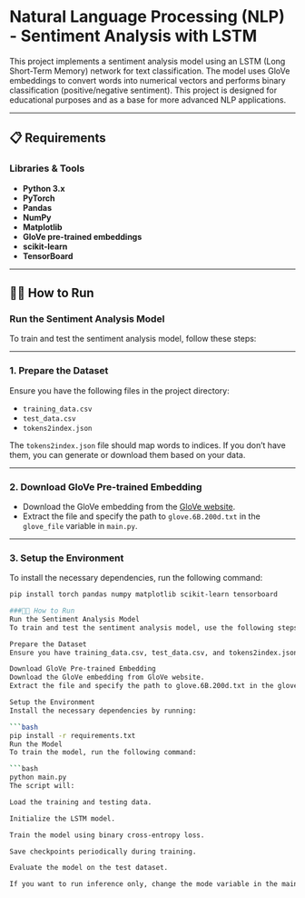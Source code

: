 # Natural Language Processing (NLP) - Sentiment Analysis with LSTM

This project implements a sentiment analysis model using an LSTM (Long Short-Term Memory) network for text classification. The model uses GloVe embeddings to convert words into numerical vectors and performs binary classification (positive/negative sentiment). This project is designed for educational purposes and as a base for more advanced NLP applications.

---

## 📋 Requirements

### Libraries & Tools
- **Python 3.x**
- **PyTorch**
- **Pandas**
- **NumPy**
- **Matplotlib**
- **GloVe pre-trained embeddings**
- **scikit-learn**
- **TensorBoard**

---

## 🧑‍💻 How to Run

### **Run the Sentiment Analysis Model**

To train and test the sentiment analysis model, follow these steps:

---

### 1. **Prepare the Dataset**  
Ensure you have the following files in the project directory:
- `training_data.csv`
- `test_data.csv`
- `tokens2index.json`

The `tokens2index.json` file should map words to indices. If you don’t have them, you can generate or download them based on your data.

---

### 2. **Download GloVe Pre-trained Embedding**  
- Download the GloVe embedding from the [GloVe website](https://nlp.stanford.edu/data/glove.6B.zip).
- Extract the file and specify the path to `glove.6B.200d.txt` in the `glove_file` variable in `main.py`.

---

### 3. **Setup the Environment**  
To install the necessary dependencies, run the following command:

```bash
pip install torch pandas numpy matplotlib scikit-learn tensorboard

###🧑‍💻 How to Run
Run the Sentiment Analysis Model
To train and test the sentiment analysis model, use the following steps:

Prepare the Dataset
Ensure you have training_data.csv, test_data.csv, and tokens2index.json in the project directory. The tokens2index.json file should map words to indices.

Download GloVe Pre-trained Embedding
Download the GloVe embedding from GloVe website.
Extract the file and specify the path to glove.6B.200d.txt in the glove_file variable in main.py.

Setup the Environment
Install the necessary dependencies by running:

```bash
pip install -r requirements.txt
Run the Model
To train the model, run the following command:

```bash
python main.py
The script will:

Load the training and testing data.

Initialize the LSTM model.

Train the model using binary cross-entropy loss.

Save checkpoints periodically during training.

Evaluate the model on the test dataset.

If you want to run inference only, change the mode variable in the main.py file to 'test'.

